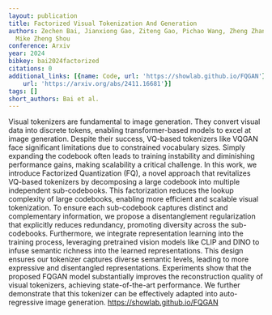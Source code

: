 ```yaml
---
layout: publication
title: Factorized Visual Tokenization And Generation
authors: Zechen Bai, Jianxiong Gao, Ziteng Gao, Pichao Wang, Zheng Zhang, Tong He,
  Mike Zheng Shou
conference: Arxiv
year: 2024
bibkey: bai2024factorized
citations: 0
additional_links: [{name: Code, url: 'https://showlab.github.io/FQGAN'}, {name: Paper,
    url: 'https://arxiv.org/abs/2411.16681'}]
tags: []
short_authors: Bai et al.
---
```

Visual tokenizers are fundamental to image generation. They convert visual
data into discrete tokens, enabling transformer-based models to excel at image
generation. Despite their success, VQ-based tokenizers like VQGAN face
significant limitations due to constrained vocabulary sizes. Simply expanding
the codebook often leads to training instability and diminishing performance
gains, making scalability a critical challenge. In this work, we introduce
Factorized Quantization (FQ), a novel approach that revitalizes VQ-based
tokenizers by decomposing a large codebook into multiple independent
sub-codebooks. This factorization reduces the lookup complexity of large
codebooks, enabling more efficient and scalable visual tokenization. To ensure
each sub-codebook captures distinct and complementary information, we propose a
disentanglement regularization that explicitly reduces redundancy, promoting
diversity across the sub-codebooks. Furthermore, we integrate representation
learning into the training process, leveraging pretrained vision models like
CLIP and DINO to infuse semantic richness into the learned representations.
This design ensures our tokenizer captures diverse semantic levels, leading to
more expressive and disentangled representations. Experiments show that the
proposed FQGAN model substantially improves the reconstruction quality of
visual tokenizers, achieving state-of-the-art performance. We further
demonstrate that this tokenizer can be effectively adapted into auto-regressive
image generation. https://showlab.github.io/FQGAN